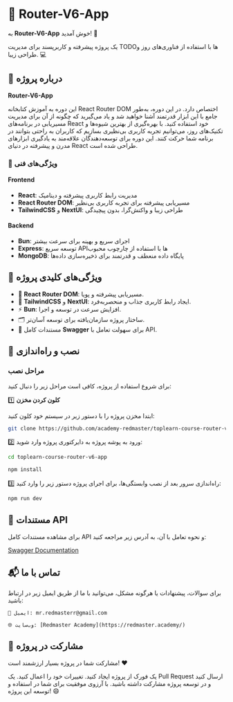 # 🚀 **Router-V6-App**

به **Router-V6-App** خوش آمدید! 🌟

یک پروژه پیشرفته و کاربرپسند برای مدیریت TODOها با استفاده از فناوری‌های روز و طراحی زیبا. 💻

## 📖 **درباره پروژه**

**Router-V6-App**

این دوره به آموزش کتابخانه React Router DOM اختصاص دارد. در این دوره، به‌طور جامع با این ابزار قدرتمند آشنا خواهید شد و یاد می‌گیرید که چگونه از آن برای مدیریت مسیریابی در برنامه‌های React خود استفاده کنید. با بهره‌گیری از بهترین شیوه‌ها و تکنیک‌های روز، می‌توانیم تجربه کاربری بی‌نظیری بسازیم که کاربران به راحتی بتوانند در برنامه شما حرکت کنند. این دوره برای توسعه‌دهندگان علاقه‌مند به یادگیری ابزارهای مدرن و پیشرفته در دنیای React طراحی شده است.

### 🔹 **ویژگی‌های فنی**  
#### **Frontend**  
- **React**: مدیریت رابط کاربری پیشرفته و دینامیک  
- **React Router DOM**: مسیریابی پیشرفته برای تجربه کاربری بی‌نظیر  
- **TailwindCSS** و **NextUI**: طراحی زیبا و واکنش‌گرا، بدون پیچیدگی

#### **Backend**  
- **Bun**: اجرای سریع و بهینه برای سرعت بیشتر  
- **Express**: توسعه سریع API‌ها با استفاده از چارچوب محبوب  
- **MongoDB**: پایگاه داده منعطف و قدرتمند برای ذخیره‌سازی داده‌ها

## 🎯 **ویژگی‌های کلیدی پروژه**

- 🔗 **React Router DOM**: مسیریابی پیشرفته و پویا.  
- 🎨 **TailwindCSS** و **NextUI**: ایجاد رابط کاربری جذاب و منحصربه‌فرد.  
- ⚡ **Bun**: افزایش سرعت در توسعه و اجرا.  
- 🗂️ ساختار پروژه سازمان‌یافته برای توسعه آسان‌تر. 
- 📄 مستندات کامل **Swagger** برای سهولت تعامل با API. 


## 🚀 **نصب و راه‌اندازی**

### مراحل نصب

برای شروع استفاده از پروژه، کافی است مراحل زیر را دنبال کنید:

1️⃣ **کلون کردن مخزن** 

ابتدا مخزن پروژه را با دستور زیر در سیستم خود کلون کنید:

```bash
git clone https://github.com/academy-redmaster/toplearn-course-router-v6-app.git
```

2️⃣ ورود به پوشه پروژه
به دایرکتوری پروژه وارد شوید:

```bash
cd toplearn-course-router-v6-app

npm install
```

3️⃣ راه‌اندازی سرور
بعد از نصب وابستگی‌ها، برای اجرای پروژه دستور زیر را وارد کنید:

```bash
npm run dev
```

## 📄 مستندات API

برای مشاهده مستندات کامل API و نحوه تعامل با آن، به آدرس زیر مراجعه کنید:

[Swagger Documentation](http://localhost:8008/api-docs)

## 📬 تماس با ما
برای سوالات، پیشنهادات یا هرگونه مشکل، می‌توانید با ما از طریق ایمیل زیر در ارتباط باشید:

~~~
📧 ایمیل: mr.redmasterr@gmail.com

🌐 وب‌سایت: [Redmaster Academy](https://redmaster.academy/)
~~~

## 🤝 مشارکت در پروژه
مشارکت شما در پروژه بسیار ارزشمند است! ❤️

یک فورک از پروژه ایجاد کنید.
تغییرات خود را اعمال کنید.
یک Pull Request ارسال کنید و در توسعه پروژه مشارکت داشته باشید.
با آرزوی موفقیت برای شما در استفاده و توسعه این پروژه! 😄
